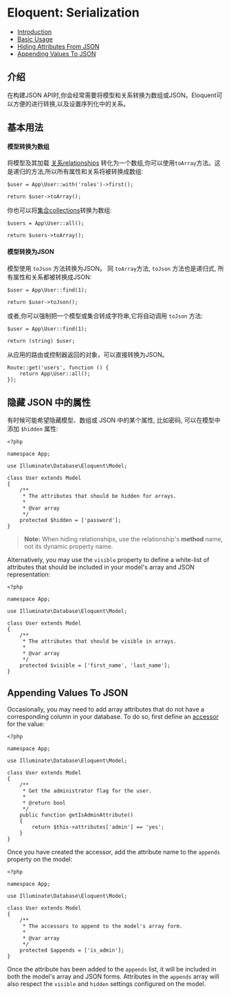 # Eloquent: Serialization

- [Introduction](#introduction)
- [Basic Usage](#basic-usage)
- [Hiding Attributes From JSON](#hiding-attributes-from-json)
- [Appending Values To JSON](#appending-values-to-json)

<a name="introduction"></a>
## 介绍

在构建JSON API时,你会经常需要将模型和关系转换为数组或JSON。Eloquent可以方便的进行转换,以及设置序列化中的关系。

<a name="basic-usage"></a>
## 基本用法

#### 模型转换为数组

将模型及其加载  [关系relationships](/docs/{{version}}/eloquent-relationships) 转化为一个数组,你可以使用`toArray`方法。这是递归的方法,所以所有属性和关系将被转换成数组:

    $user = App\User::with('roles')->first();

    return $user->toArray();

你也可以将[集合collections](/docs/{{version}}/eloquent-collections)转换为数组:

    $users = App\User::all();

    return $users->toArray();

#### 模型转换为JSON

模型使用 `toJson` 方法转换为JSON。 同 `toArray`方法, `toJson` 方法也是递归式, 所有属性和关系都被转换成JSON:

    $user = App\User::find(1);

    return $user->toJson();

或者,你可以强制把一个模型或集合转成字符串,它将自动调用 `toJson` 方法:

    $user = App\User::find(1);

    return (string) $user;

从应用的路由或控制器返回的对象，可以直接转换为JSON。

    Route::get('users', function () {
        return App\User::all();
    });

<a name="hiding-attributes-from-json"></a>
## 隐藏 JSON 中的属性

有时候可能希望隐藏模型、数组或 JSON 中的某个属性, 比如密码, 可以在模型中添加 `$hidden` 属性:

    <?php

    namespace App;

    use Illuminate\Database\Eloquent\Model;

    class User extends Model
    {
        /**
         * The attributes that should be hidden for arrays.
         *
         * @var array
         */
        protected $hidden = ['password'];
    }

> **Note:** When hiding relationships, use the relationship's **method** name, not its dynamic property name.

Alternatively, you may use the `visible` property to define a white-list of attributes that should be included in your model's array and JSON representation:

    <?php

    namespace App;

    use Illuminate\Database\Eloquent\Model;

    class User extends Model
    {
        /**
         * The attributes that should be visible in arrays.
         *
         * @var array
         */
        protected $visible = ['first_name', 'last_name'];
    }

<a name="appending-values-to-json"></a>
## Appending Values To JSON

Occasionally, you may need to add array attributes that do not have a corresponding column in your database. To do so, first define an [accessor](/docs/{{version}}/eloquent-mutators) for the value:

    <?php

    namespace App;

    use Illuminate\Database\Eloquent\Model;

    class User extends Model
    {
        /**
         * Get the administrator flag for the user.
         *
         * @return bool
         */
        public function getIsAdminAttribute()
        {
            return $this->attributes['admin'] == 'yes';
        }
    }

Once you have created the accessor, add the attribute name to the `appends` property on the model:

    <?php

    namespace App;

    use Illuminate\Database\Eloquent\Model;

    class User extends Model
    {
        /**
         * The accessors to append to the model's array form.
         *
         * @var array
         */
        protected $appends = ['is_admin'];
    }

Once the attribute has been added to the `appends` list, it will be included in both the model's array and JSON forms. Attributes in the `appends` array will also respect the `visible` and `hidden` settings configured on the model.
